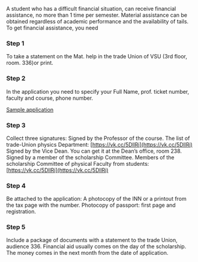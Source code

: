 A student who has a difficult financial situation, can receive financial assistance, no more than 1 time per semester. Material assistance can be obtained regardless of academic performance and the availability of tails. To get financial assistance, you need

### Step 1

To take a statement on the Mat. help in the trade Union of VSU (3rd floor, room. 336)or print.

### Step 2

In the application you need to specify your Full Name, prof. ticket number, faculty and course, phone number.

[Sample application](https://sun1-4.userapi.com/c831408/v831408717/17dfbb/_A0MPpQCzZY.jpg)

### Step 3

Collect three signatures: Signed by the Professor of the course. The list of trade-Union physics Department: [https://vk.cc/5DllRi](https://vk.cc/5DllRi) Signed by the Vice Dean. You can get it at the Dean’s office, room 238. Signed by a member of the scholarship Committee. Members of the scholarship Committee of physical Faculty from students: [https://vk.cc/5DllRi](https://vk.cc/5DllRi)

### Step 4

Be attached to the application: A photocopy of the INN or a printout from the tax page with the number. Photocopy of passport: first page and registration.

### Step 5

Include a package of documents with a statement to the trade Union, audience 336. Financial aid usually comes on the day of the scholarship. The money comes in the next month from the date of application.